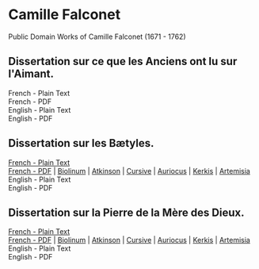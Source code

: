 # Camille Falconet

Public Domain Works of Camille Falconet (1671 - 1762)

## Dissertation sur ce que les Anciens ont lu sur l'Aimant.

French - Plain Text  
French - PDF  
English - Plain Text  
English - PDF  

## Dissertation sur les Bætyles.

[French - Plain Text](dissertation-sur-les-baetyles/full-text-french.md)  
[French - PDF](https://cdn.solaranamnesis.com/Falconet/falconet_dissertation_baetyles_1722_french.pdf) | [Biolinum](https://cdn.solaranamnesis.com/Falconet/falconet_dissertation_baetyles_1722_french_biolinum.pdf) | [Atkinson](https://cdn.solaranamnesis.com/Falconet/falconet_dissertation_baetyles_1722_french_atkinson.pdf) | [Cursive](https://cdn.solaranamnesis.com/Falconet/falconet_dissertation_baetyles_1722_french_frcursive.pdf) | [Auriocus](https://cdn.solaranamnesis.com/Falconet/falconet_dissertation_baetyles_1722_french_aurical.pdf) | [Kerkis](https://cdn.solaranamnesis.com/Falconet/falconet_dissertation_baetyles_1722_french_kerkis.pdf) | [Artemisia](https://cdn.solaranamnesis.com/Falconet/falconet_dissertation_baetyles_1722_french_artemisia.pdf)  
English - Plain Text  
English - PDF  

## Dissertation sur la Pierre de la Mère des Dieux.

[French - Plain Text](dissertation-sur-la-pierre-de-la-mere-des-dieux/full-text-french.md)  
[French - PDF](https://cdn.solaranamnesis.com/Falconet/falconet_dissertation_pierre_mere_dieux_1750_french.pdf) | [Biolinum](https://cdn.solaranamnesis.com/Falconet/falconet_dissertation_pierre_mere_dieux_1750_french_biolinum.pdf) | [Atkinson](https://cdn.solaranamnesis.com/Falconet/falconet_dissertation_pierre_mere_dieux_1750_french_atkinson.pdf) | [Cursive](https://cdn.solaranamnesis.com/Falconet/falconet_dissertation_pierre_mere_dieux_1750_french_frcursive.pdf) | [Auriocus](https://cdn.solaranamnesis.com/Falconet/falconet_dissertation_pierre_mere_dieux_1750_french_aurical.pdf) | [Kerkis](https://cdn.solaranamnesis.com/Falconet/falconet_dissertation_pierre_mere_dieux_1750_french_kerkis.pdf) | [Artemisia](https://cdn.solaranamnesis.com/Falconet/falconet_dissertation_pierre_mere_dieux_1750_french_artemisia.pdf)  
English - Plain Text  
English - PDF  
